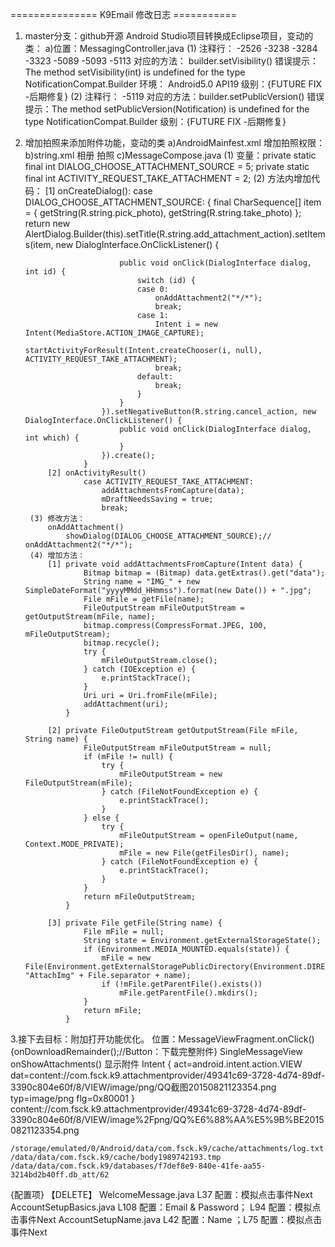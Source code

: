 ===============  K9Email 修改日志 ===========
1. master分支：github开源 Android Studio项目转换成Eclipse项目，变动的类：
   a)位置：MessagingController.java
	(1) 注释行：     -2526 -3238 -3284 -3323 -5089 -5093 -5113
		 对应的方法： builder.setVisibility()
		 错误提示：   The method setVisibility(int) is undefined for the type NotificationCompat.Builder
		 环境：       Android5.0 API19
		 级别：{FUTURE FIX -后期修复} 
    (2) 注释行：    -5119
		 对应的方法：builder.setPublicVersion()
		 错误提示：The method setPublicVersion(Notification) is undefined for the type NotificationCompat.Builder
		 级别：{FUTURE FIX -后期修复} 

2. 增加拍照来添加附件功能，变动的类
	a)AndroidMainfest.xml
		增加拍照权限：<uses-permission android:name="android.permission.CAMERA" />
	b)string.xml
		<string name="pick_photo">相册</string>
		<string name="take_photo">拍照</string>
	c)MessageCompose.java
		(1) 变量：private static final int DIALOG_CHOOSE_ATTACHMENT_SOURCE = 5;
				  private static final int ACTIVITY_REQUEST_TAKE_ATTACHMENT = 2;
		(2) 方法内增加代码：
			[1]	onCreateDialog():
					case DIALOG_CHOOSE_ATTACHMENT_SOURCE: {
						final CharSequence[] item = { getString(R.string.pick_photo), getString(R.string.take_photo) };
						return new AlertDialog.Builder(this).setTitle(R.string.add_attachment_action).setItems(item, new DialogInterface.OnClickListener() {

							public void onClick(DialogInterface dialog, int id) {
								switch (id) {
								case 0:
									onAddAttachment2("*/*");
									break;
								case 1:
									Intent i = new Intent(MediaStore.ACTION_IMAGE_CAPTURE);
									startActivityForResult(Intent.createChooser(i, null), ACTIVITY_REQUEST_TAKE_ATTACHMENT);
									break;
								default:
									break;
								}
							}
						}).setNegativeButton(R.string.cancel_action, new DialogInterface.OnClickListener() {
							public void onClick(DialogInterface dialog, int which) {
							}
						}).create();
					}
			[2] onActivityResult()
					case ACTIVITY_REQUEST_TAKE_ATTACHMENT:
						addAttachmentsFromCapture(data);
						mDraftNeedsSaving = true;
						break;
		(3)	修改方法：
			onAddAttachment()
				showDialog(DIALOG_CHOOSE_ATTACHMENT_SOURCE);// onAddAttachment2("*/*");
		(4) 增加方法：
			[1]	private void addAttachmentsFromCapture(Intent data) {
					Bitmap bitmap = (Bitmap) data.getExtras().get("data");
					String name = "IMG_" + new SimpleDateFormat("yyyyMMdd_HHmmss").format(new Date()) + ".jpg";
					File mFile = getFile(name);
					FileOutputStream mFileOutputStream = getOutputStream(mFile, name);
					bitmap.compress(CompressFormat.JPEG, 100, mFileOutputStream);
					bitmap.recycle();
					try {
						mFileOutputStream.close();
					} catch (IOException e) {
						e.printStackTrace();
					}
					Uri uri = Uri.fromFile(mFile);
					addAttachment(uri);
				}

			[2]	private FileOutputStream getOutputStream(File mFile, String name) {
					FileOutputStream mFileOutputStream = null;
					if (mFile != null) {
						try {
							mFileOutputStream = new FileOutputStream(mFile);
						} catch (FileNotFoundException e) {
							e.printStackTrace();
						}
					} else {
						try {
							mFileOutputStream = openFileOutput(name, Context.MODE_PRIVATE);
							mFile = new File(getFilesDir(), name);
						} catch (FileNotFoundException e) {
							e.printStackTrace();
						}
					}
					return mFileOutputStream;
				}

			[3]	private File getFile(String name) {
					File mFile = null;
					String state = Environment.getExternalStorageState();
					if (Environment.MEDIA_MOUNTED.equals(state)) {
						mFile = new File(Environment.getExternalStoragePublicDirectory(Environment.DIRECTORY_PICTURES), "AttachImg" + File.separator + name);
						if (!mFile.getParentFile().exists())
							mFile.getParentFile().mkdirs();
					}
					return mFile;
				}
3.接下去目标：附加打开功能优化。
	位置：MessageViewFragment.onClick(){onDownloadRemainder();//Button：下载完整附件}
	SingleMessageView onShowAttachments() 显示附件
	Intent { act=android.intent.action.VIEW dat=content://com.fsck.k9.attachmentprovider/49341c69-3728-4d74-89df-3390c804e60f/8/VIEW/image/png/QQ截图20150821123354.png typ=image/png flg=0x80001 }
	content://com.fsck.k9.attachmentprovider/49341c69-3728-4d74-89df-3390c804e60f/8/VIEW/image%2Fpng/QQ%E6%88%AA%E5%9B%BE20150821123354.png
	
	/storage/emulated/0/Android/data/com.fsck.k9/cache/attachments/log.txt
	/data/data/com.fsck.k9/cache/body1989742193.tmp
	/data/data/com.fsck.k9/databases/f7def8e9-840e-41fe-aa55-3214bd2b40ff.db_att/62
{配置项}
【DELETE】
		WelcomeMessage.java  L37 配置：模拟点击事件Next
		AccountSetupBasics.java  L108 配置：Email & Password； L94 配置：模拟点击事件Next
		AccountSetupName.java L42 配置：Name ；L75 配置：模拟点击事件Next
		  

